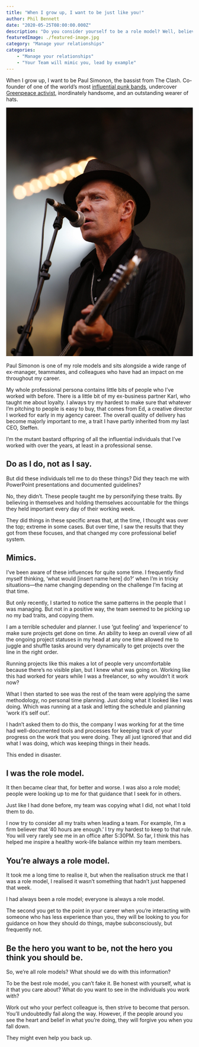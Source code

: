 ```yaml
---
title: "When I grow up, I want to be just like you!"
author: Phil Bennett
date: "2020-05-25T08:00:00.000Z"
description: "Do you consider yourself to be a role model? Well, believe it or not, you are.  Whatever stage of your career you are at, there is someone somewhere looking up to you and thinking, ‘I want to be just like them.’"
featuredImage: ./featured-image.jpg
category: "Manage your relationships"
categories: 
    - "Manage your relationships" 
    - "Your Team will mimic you, lead by example"
---
```

When I grow up, I want to be Paul Simonon, the bassist from The Clash. Co-founder of one of the world’s most [influential punk bands](https://en.wikipedia.org/wiki/The_Clash), undercover [Greenpeace activist](https://www.straight.com/blogra/amazing-secret-life-clash-bassist-paul-simonon), inordinately handsome, and an outstanding wearer of hats. 

![Paul Simonon](./paul.jpg)

Paul Simonon is one of my role models and sits alongside a wide range of ex-manager, teammates, and colleagues who have had an impact on me throughout my career. 

My whole professional persona contains little bits of people who I’ve worked with before. There is a little bit of my ex-business partner Karl, who taught me about loyalty. I always try my hardest to make sure that whatever I’m pitching to people is easy to buy, that comes from Ed, a creative director I worked for early in my agency career. The overall quality of delivery has become majorly important to me, a trait I have partly inherited from my last CEO, Steffen. 

I’m the mutant bastard offspring of all the influential individuals that I’ve worked with over the years, at least in a professional sense. 

## Do as I do, not as I say. 
But did these individuals tell me to do these things? Did they teach me with PowerPoint presentations and documented guidelines?

No, they didn’t. These people taught me by personifying these traits. By believing in themselves and holding themselves accountable for the things they held important every day of their working week. 

They did things in these specific areas that, at the time, I thought was over the top; extreme in some cases. But over time, I saw the results that they got from these focuses, and that changed my core professional belief system.

## Mimics. 
I’ve been aware of these influences for quite some time. I frequently find myself thinking, ‘what would [insert name here] do?’ when I’m in tricky situations—the name changing depending on the challenge I’m facing at that time. 

But only recently, I started to notice the same patterns in the people that I was managing. But not in a positive way, the team seemed to be picking up no my bad traits, and copying them. 

I am a terrible scheduler and planner. I use ‘gut feeling’ and ‘experience’ to make sure projects get done on time. An ability to keep an overall view of all the ongoing project statuses in my head at any one time allowed me to juggle and shuffle tasks around very dynamically to get projects over the line in the right order. 

Running projects like this makes a lot of people very uncomfortable because there’s no visible plan, but I knew what was going on. Working like this had worked for years while I was a freelancer, so why wouldn’t it work now?

What I then started to see was the rest of the team were applying the same methodology, no personal time planning. Just doing what it looked like I was doing. Which was running at a task and letting the schedule and planning ‘work it’s self out’. 

I hadn’t asked them to do this, the company I was working for at the time had well-documented tools and processes for keeping track of your progress on the work that you were doing. They all just ignored that and did what I was doing, which was keeping things in their heads. 

This ended in disaster. 

## I was the role model. 
It then became clear that, for better and worse. I was also a role model; people were looking up to me for that guidance that I seek for in others. 

Just like I had done before, my team was copying what I did, not what I told them to do. 

I now try to consider all my traits when leading a team. For example, I’m a firm believer that ’40 hours are enough.’ I try my hardest to keep to that rule. You will very rarely see me in an office after 5:30PM. So far, I think this has helped me inspire a healthy work-life balance within my team members. 

## You’re always a role model. 
It took me a long time to realise it, but when the realisation struck me that I was a role model, I realised it wasn’t something that hadn’t just happened that week. 

I had always been a role model; everyone is always a role model. 

The second you get to the point in your career when you’re interacting with someone who has less experience than you, they will be looking to you for guidance on how they should do things, maybe subconsciously, but frequently not. 

## Be the hero you want to be, not the hero you think you should be. 
So, we’re all role models? What should we do with this information? 

To be the best role model, you can’t fake it. Be honest with yourself, what is it that you care about? What do you want to see in the individuals you work with?

Work out who your perfect colleague is, then strive to become that person. You’ll undoubtedly fail along the way. However, if the people around you see the heart and belief in what you’re doing, they will forgive you when you fall down. 

They might even help you back up. 